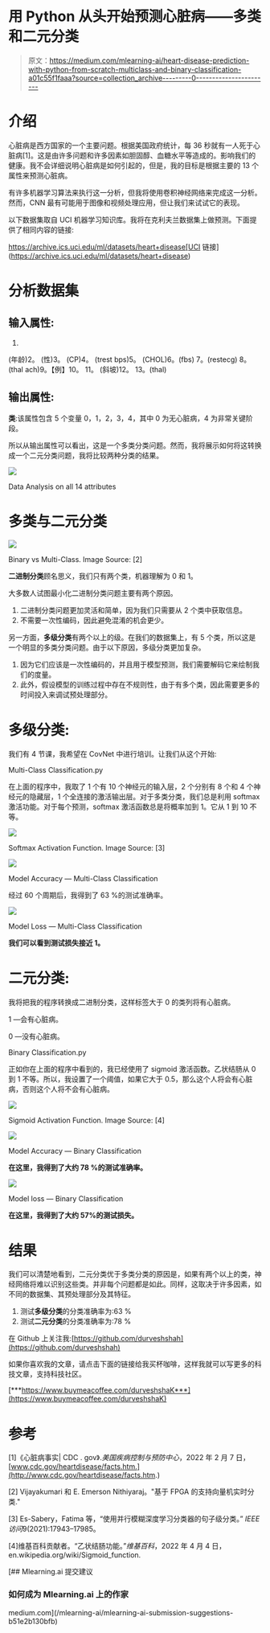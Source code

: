 # 用 Python 从头开始预测心脏病——多类和二元分类

> 原文：<https://medium.com/mlearning-ai/heart-disease-prediction-with-python-from-scratch-multiclass-and-binary-classification-a01c55f1faaa?source=collection_archive---------0----------------------->

# 介绍

心脏病是西方国家的一个主要问题。根据美国政府统计，每 36 秒就有一人死于心脏病[1]。这是由许多问题和许多因素如胆固醇、血糖水平等造成的。影响我们的健康。我不会详细说明心脏病是如何引起的，但是，我的目标是根据主要的 13 个属性来预测心脏病。

有许多机器学习算法来执行这一分析，但我将使用卷积神经网络来完成这一分析。然而，CNN 最有可能用于图像和视频处理应用，但让我们来试试它的表现。

以下数据集取自 UCI 机器学习知识库。我将在克利夫兰数据集上做预测。下面提供了相同内容的链接:

https://archive.ics.uci.edu/ml/datasets/heart+disease[UCI 链接](https://archive.ics.uci.edu/ml/datasets/heart+disease)

# 分析数据集

## 输入属性:

1.
(年龄)2。
(性)3。
(CP)4。
(trest bps)5。
(CHOL)6。(fbs)
7。(restecg)
8。
(thal ach)9。【例】10。
11。
(斜坡)12。
13。(thal)

## 输出属性:

**类**:该属性包含 5 个变量 0，1，2，3，4，其中 0 为无心脏病，4 为非常关键阶段。

所以从输出属性可以看出，这是一个多类分类问题。然而，我将展示如何将这转换成一个二元分类问题，我将比较两种分类的结果。

![](img/84eeff9831bf3bcb2f69d6ed1143e54b.png)

Data Analysis on all 14 attributes

# 多类与二元分类

![](img/77eb8119c3164d39687ba55ea1c20875.png)

Binary vs Multi-Class. Image Source: [2]

**二进制分类**顾名思义，我们只有两个类，机器理解为 0 和 1。

大多数人试图最小化二进制分类问题主要有两个原因。

1.  二进制分类问题更加灵活和简单，因为我们只需要从 2 个类中获取信息。
2.  不需要一次性编码，因此避免混淆的机会更少。

另一方面，**多级分类**有两个以上的级。在我们的数据集上，有 5 个类，所以这是一个明显的多类分类问题。由于以下原因，多级分类更加复杂。

1.  因为它们应该是一次性编码的，并且用于模型预测，我们需要解码它来绘制我们的度量。
2.  此外，假设模型的训练过程中存在不规则性，由于有多个类，因此需要更多的时间投入来调试预处理部分。

# **多级分类:**

我们有 4 节课，我希望在 CovNet 中进行培训。让我们从这个开始:

Multi-Class Classification.py

在上面的程序中，我取了 1 个有 10 个神经元的输入层，2 个分别有 8 个和 4 个神经元的隐藏层，1 个全连接的激活输出层。对于多类分类，我们总是利用 softmax 激活功能。对于每个预测，softmax 激活函数总是将概率加到 1。它从 1 到 10 不等。

![](img/2cd46212bb6dceb433ca515b1f89f3f6.png)

Softmax Activation Function. Image Source: [3]

![](img/3f9b7f85955a6eb7c0c61aa89582863f.png)

Model Accuracy — Multi-Class Classification

经过 60 个周期后，我得到了 63 %的测试准确率。

![](img/e5c949fd99758552b62a28440d4b1d13.png)

Model Loss — Multi-Class Classification

**我们可以看到测试损失接近 1。**

# 二元分类:

我将把我的程序转换成二进制分类，这样标签大于 0 的类列将有心脏病。

1 —会有心脏病。

0 —没有心脏病。

Binary Classification.py

正如你在上面的程序中看到的，我已经使用了 sigmoid 激活函数。乙状结肠从 0 到 1 不等。所以，我设置了一个阈值，如果它大于 0.5，那么这个人将会有心脏病，否则这个人将不会有心脏病。

![](img/7fd7b6738c4799d13ad567479ae626fd.png)

Sigmoid Activation Function. Image Source: [4]

![](img/3bdbe3b3e5dc749d8ea9b5cf6dcadb07.png)

Model Accuracy — Binary Classification

**在这里，我得到了大约 78 %的测试准确率。**

![](img/60bd12011aeb51f87b9f470ebbeec3e7.png)

Model loss — Binary Classification

**在这里，我得到了大约 57%的测试损失。**

# 结果

我们可以清楚地看到，二元分类优于多类分类的原因是，如果有两个以上的类，神经网络将难以识别这些类。并非每个问题都是如此。同样，这取决于许多因素，如不同的数据集、其预处理部分及其特征。

1.  测试**多级分类**的分类准确率为:63 %
2.  测试**二元分类**的分类准确率为:78 %

在 Github 上关注我:[https://github.com/durveshshah](https://github.com/durveshshah)

如果你喜欢我的文章，请点击下面的链接给我买杯咖啡，这样我就可以写更多的科技文章，支持科技社区。

[***https://www.buymeacoffee.com/durveshshaK***](https://www.buymeacoffee.com/durveshshaK)

# 参考

[1]《心脏病事实| CDC . gov》.*美国疾病控制与预防中心*，2022 年 2 月 7 日，[www.cdc.gov/heartdisease/facts.htm.](http://www.cdc.gov/heartdisease/facts.htm.)

[2] Vijayakumari 和 E. Emerson Nithiyaraj。"基于 FPGA 的支持向量机实时分类."

[3] Es-Sabery，Fatima 等，“使用并行模糊深度学习分类器的句子级分类。” *IEEE 访问*9(2021):17943–17985。

[4]维基百科贡献者。“乙状结肠功能。”*维基百科*，2022 年 4 月 4 日，en.wikipedia.org/wiki/Sigmoid_function.

[](/mlearning-ai/mlearning-ai-submission-suggestions-b51e2b130bfb) [## Mlearning.ai 提交建议

### 如何成为 Mlearning.ai 上的作家

medium.com](/mlearning-ai/mlearning-ai-submission-suggestions-b51e2b130bfb)